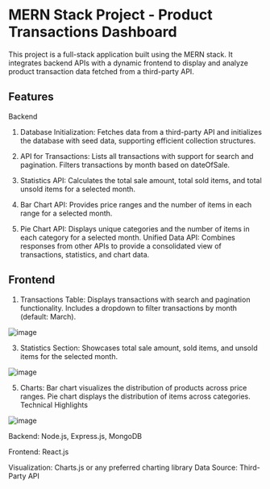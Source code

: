 # MERN Stack Project - Product Transactions Dashboard
This project is a full-stack application built using the MERN stack. It integrates backend APIs with a dynamic frontend to display and analyze product transaction data fetched from a third-party API.

## Features
Backend
1. Database Initialization: Fetches data from a third-party API and initializes the database with seed data, supporting efficient collection structures.

2. API for Transactions:
Lists all transactions with support for search and pagination.
Filters transactions by month based on dateOfSale.

3. Statistics API:
Calculates the total sale amount, total sold items, and total unsold items for a selected month.

4. Bar Chart API:
Provides price ranges and the number of items in each range for a selected month.

5. Pie Chart API:
Displays unique categories and the number of items in each category for a selected month.
Unified Data API:
Combines responses from other APIs to provide a consolidated view of transactions, statistics, and chart data.

## Frontend

1. Transactions Table:
Displays transactions with search and pagination functionality.
Includes a dropdown to filter transactions by month (default: March).

![image](https://github.com/user-attachments/assets/17cca4a1-18d7-4311-94d7-439244b34a5e)


3. Statistics Section:
Showcases total sale amount, sold items, and unsold items for the selected month.

![image](https://github.com/user-attachments/assets/bfe2015f-670e-4ab5-8a51-a7600d4bde1f)


5. Charts:
Bar chart visualizes the distribution of products across price ranges.
Pie chart displays the distribution of items across categories.
Technical Highlights

![image](https://github.com/user-attachments/assets/99619160-e674-4034-9973-023724387756)


Backend: Node.js, Express.js, MongoDB


Frontend: React.js

Visualization: Charts.js or any preferred charting library
Data Source: Third-Party API
